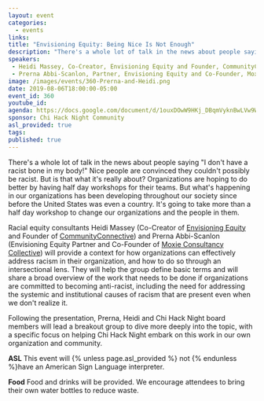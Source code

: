 ```yaml
---
layout: event
categories:
  - events
links:
title: "Envisioning Equity: Being Nice Is Not Enough"
description: "There's a whole lot of talk in the news about people saying 'I don't have a racist bone in my body!' Nice people are convinced they couldn't possibly be racist. But is that what it's really about? Racial equity consultants Heidi Massey and Prerna Abbi-Scanlon will provide a context for how organizations can effectively address racism in their organization, and how to do so through an intersectional lens."
speakers:
 - Heidi Massey, Co-Creator, Envisioning Equity and Founder, CommunityConnective
 - Prerna Abbi-Scanlon, Partner, Envisioning Equity and Co-Founder, Moxie Consultancy Collective
image: /images/events/360-Prerna-and-Heidi.png
date: 2019-08-06T18:00:00-05:00
event_id: 360
youtube_id:
agenda: https://docs.google.com/document/d/1ouxDOwW9HKj_DBqmVyknBwLVw9Wmuz9eKD0npRMk3QI/edit?usp=sharing
sponsor: Chi Hack Night Community
asl_provided: true
tags:
published: true
---
```


There's a whole lot of talk in the news about people saying "I don't have a racist bone in my body!" Nice people are convinced they couldn't possibly be racist. But is that what it's really about? Organizations are hoping to do better by having half day workshops for their teams. But what's happening in our organizations has been developing throughout our society since before the United States was even a country. It's going to take more than a half day workshop to change our organizations and the people in them. 

Racial equity consultants Heidi Massey (Co-Creator of [Envisioning Equity](https://envisioningequitychi.org/) and Founder of [CommunityConnective](http://communityconnective.com/)) and Prerna Abbi-Scanlon (Envisioning Equity Partner and Co-Founder of [Moxie Consultancy Collective](https://www.moxiecollective.com/)) will provide a context for how organizations can effectively address racism in their organization, and how to do so through an intersectional lens. They will help the group define basic terms and will share a broad overview of the work that needs to be done if organizations are committed to becoming anti-racist, including the need for addressing the systemic and institutional causes of racism that are present even when we don't realize it.

Following the presentation, Prerna, Heidi and Chi Hack Night board members will lead a breakout group to dive more deeply into the topic, with a specific focus on helping Chi Hack Night embark on this work in our own organization and community.


**ASL** This event will {% unless page.asl_provided %} not {% endunless %}have an American Sign Language interpreter.

**Food** Food and drinks will be provided. We encourage attendees to bring their own water bottles to reduce waste.
